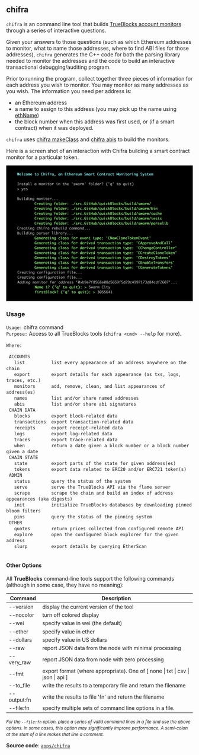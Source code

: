 ## chifra

`chifra` is an command line tool that builds [TrueBlocks account monitors](../../monitors/README.md) through a series of interactive questions.

Given your answers to those questions (such as which Ethereum addresses to monitor, what to name those addresses, where to find ABI files for those addresses), `chifra` generates the C++ code for both the parsing library needed to monitor the addresses and the code to build an interactive transactional debugging/auditing program.

Prior to running the program, collect together three pieces of information for each address you wish to monitor. You may monitor as many addresses as you wish. The information you need per address is:

- an Ethereum address
- a name to assign to this address (you may pick up the name using [ethName](../../tools/ethName/README.md))
- the block number when this address was first used, or (if a smart contract) when it was deployed.

`chifra` uses [chifra makeClass](../makeClass/README.md) and [chifra abis](../grabABI/README.md) to build the monitors.

Here is a screen shot of an interaction with Chifra building a smart contract monitor for a particular token.

<img src=docs/image.png>

### Usage

`Usage:`    chifra command  
`Purpose:`  Access to all TrueBlocks tools (`chifra <cmd> --help` for more).

`Where:`  
```
 ACCOUNTS
   list          list every appearance of an address anywhere on the chain
   export        export details for each appearance (as txs, logs, traces, etc.)
   monitors      add, remove, clean, and list appearances of address(es)
   names         list and/or share named addresses
   abis          list and/or share abi signatures
 CHAIN DATA
   blocks        export block-related data
   transactions  export transaction-related data
   receipts      export receipt-related data
   logs          export log-related data
   traces        export trace-related data
   when          return a date given a block number or a block number given a date
 CHAIN STATE
   state         export parts of the state for given address(es)
   tokens        export data related to ERC20 and/or ERC721 token(s)
 ADMIN
   status        query the status of the system
   serve         serve the TrueBlocks API via the flame server
   scrape        scrape the chain and build an index of address appearances (aka digests)
   init          initialize TrueBlocks databases by downloading pinned bloom filters
   pins          query the status of the pinning system
 OTHER
   quotes        return prices collected from configured remote API
   explore       open the configured block explorer for the given address
   slurp         export details by querying EtherScan
 
```

#### Other Options

All **TrueBlocks** command-line tools support the following commands (although in some case, they have no meaning):

| Command     | Description                                                                                     |
| ----------- | ----------------------------------------------------------------------------------------------- |
| --version   | display the current version of the tool                                                         |
| --nocolor   | turn off colored display                                                                        |
| --wei       | specify value in wei (the default)                                                              |
| --ether     | specify value in ether                                                                          |
| --dollars   | specify value in US dollars                                                                     |
| --raw       | report JSON data from the node with minimal processing                                          |
| --very_raw  | report JSON data from node with zero processing                                                 |
| --fmt       | export format (where appropriate). One of [ none &#124; txt &#124; csv &#124; json &#124; api ] |
| --to_file   | write the results to a temporary file and return the filename                                   |
| --output:fn | write the results to file 'fn' and return the filename                                          |
| --file:fn   | specify multiple sets of command line options in a file.                                        |

<small>*For the `--file:fn` option, place a series of valid command lines in a file and use the above options. In some cases, this option may significantly improve performance. A semi-colon at the start of a line makes that line a comment.*</small>

**Source code**: [`apps/chifra`](https://github.com/TrueBlocks/trueblocks-core/tree/master/src/apps/chifra)

